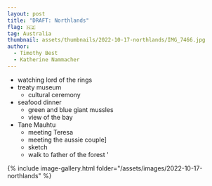 ```yaml
---
layout: post
title: "DRAFT: Northlands"
flag: 🇳🇿
tag: Australia
thumbnail: assets/thumbnails/2022-10-17-northlands/IMG_7466.jpg
author:
  - Timothy Best
  - Katherine Nammacher
---
```


- watching lord of the rings
- treaty museum
  - cultural ceremony
- seafood dinner
  - green and blue giant mussles
  - view of the bay
- Tane Mauhtu
  - meeting Teresa
  - meeting the aussie couple]
  - sketch
  - walk to father of the forest
    '

{% include image-gallery.html folder="/assets/images/2022-10-17-northlands" %}
